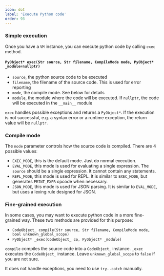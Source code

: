 ```yaml
---
icon: dot
label: 'Execute Python code'
order: 93
---
```


### Simple execution

Once you have a `VM` instance, you can execute python code by calling `exec` method.

#### `PyObject* exec(Str source, Str filename, CompileMode mode, PyObject* _module=nullptr)`

+ `source`, the python source code to be executed
+ `filename`, the filename of the source code. This is used for error reporting
+ `mode`, the compile mode. See below for details
+ `module`, the module where the code will be executed. If `nullptr`, the code will be executed in the `__main__` module

`exec` handles possible exceptions and returns a `PyObject*`.
If the execution is not successful, e.g. a syntax error or a runtime exception,
the return value will be `nullptr`.

### Compile mode

The `mode` parameter controls how the source code is compiled. There are 4 possible values:
+ `EXEC_MODE`, this is the default mode. Just do normal execution.
+ `EVAL_MODE`, this mode is used for evaluating a single expression. The `source` should be a single expression. It cannot contain any statements.
+ `REPL_MODE`, this mode is used for REPL. It is similar to `EXEC_MODE`, but generates `PRINT_EXPR` opcode when necessary.
+ `JSON_MODE`, this mode is used for JSON parsing. It is similar to `EVAL_MODE`, but uses a lexing rule designed for JSON.


### Fine-grained execution

In some cases, you may want to execute python code in a more fine-grained way.
These two methods are provided for this purpose:

+ `CodeObject_ compile(Str source, Str filename, CompileMode mode, bool unknown_global_scope)`
+ `PyObject* _exec(CodeObject_ co, PyObject* _module)`

`compile` compiles the source code into a `CodeObject_` instance.
`_exec` executes the `CodeObject_` instance. Leave `unknown_global_scope` to `false` if you are not sure.

It does not handle exceptions, you need to use `try..catch` manually.